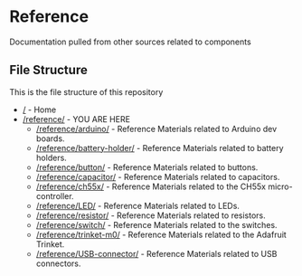 # Reference

Documentation pulled from other sources related to components

## File Structure

This is the file structure of this repository

* [/](/README.md) - Home
* [/reference/](/reference/) - YOU ARE HERE
  * [/reference/arduino/](/reference/arduino/) - Reference Materials related to Arduino dev boards.
  * [/reference/battery-holder/](/reference/battery-holder/) - Reference Materials related to battery holders.
  * [/reference/button/](/reference/button/) - Reference Materials related to buttons.
  * [/reference/capacitor/](/reference/capacitor/) - Reference Materials related to capacitors.
  * [/reference/ch55x/](/reference/ch55x/) - Reference Materials related to the CH55x micro-controller.
  * [/reference/LED/](/reference/LED/) - Reference Materials related to LEDs.
  * [/reference/resistor/](/reference/resistor/) - Reference Materials related to resistors.
  * [/reference/switch/](/reference/switch/) - Reference Materials related to the switches.
  * [/reference/trinket-m0/](/reference/trinket-m0/) - Reference Materials related to the Adafruit Trinket.
  * [/reference/USB-connector/](/reference/USB-connector/) - Reference Materials related to USB connectors.
